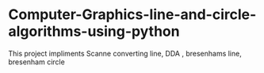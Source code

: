 # Computer-Graphics-line-and-circle-algorithms-using-python
This project impliments Scanne converting line, DDA , bresenhams line, bresenham circle
